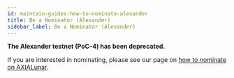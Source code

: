 ```yaml
---
id: maintain-guides-how-to-nominate-alexander
title: Be a Nominator (Alexander)
sidebar_label: Be a Nominator (Alexander)
---
```


**The Alexander testnet (PoC-4) has been deprecated.**

If you are interested in nominating, please see our page on [how to nominate on AXIALunar](maintain-guides-how-to-nominate-axialunar).

<!-- No update needed -->
